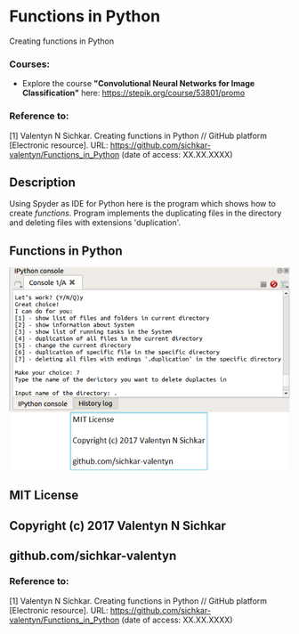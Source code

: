 # Functions in Python
Creating functions in Python

### Courses:
* Explore the course **"Convolutional Neural Networks for Image Classification"** here: https://stepik.org/course/53801/promo

### Reference to:
[1] Valentyn N Sichkar. Creating functions in Python // GitHub platform [Electronic resource]. URL: https://github.com/sichkar-valentyn/Functions_in_Python (date of access: XX.XX.XXXX)

## Description
Using Spyder as IDE for Python here is the program which shows how to create _functions_.
Program implements the duplicating files in the directory and deleting files with extensions 'duplication'.

## Functions in Python
![Result](images/Functions_in_Python.png)

## MIT License
## Copyright (c) 2017 Valentyn N Sichkar
## github.com/sichkar-valentyn
### Reference to:
[1] Valentyn N Sichkar. Creating functions in Python // GitHub platform [Electronic resource]. URL: https://github.com/sichkar-valentyn/Functions_in_Python (date of access: XX.XX.XXXX)
